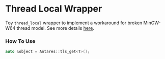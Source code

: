 # Thread Local Wrapper
Toy `thread_local` wrapper to implement a workaround for broken MinGW-W64 thread model. See more details [here](https://github.com/msys2/MINGW-packages/issues/2519).

### How To Use

```c++
auto &object = Antares::tls_get<T>();
```

